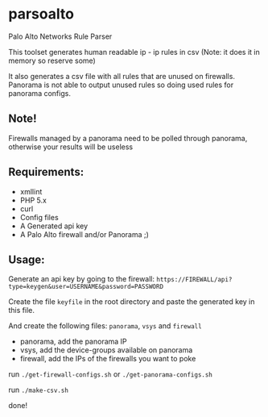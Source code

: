 parsoalto
=========

Palo Alto Networks Rule Parser

This toolset generates human readable ip - ip rules in csv (Note: it does it in memory so reserve some)

It also generates a csv file with all rules that are unused on firewalls. Panorama is not able to output unused rules so doing used rules for panorama configs.

Note! 
---
Firewalls managed by a panorama need to be polled through panorama, otherwise your results will be useless

Requirements:
---
 - xmllint 
 - PHP 5.x
 - curl
 - Config files
 - A Generated api key
 - A Palo Alto firewall and/or Panorama ;)

Usage:
---
Generate an api key by going to the firewall:
 `https://FIREWALL/api?type=keygen&user=USERNAME&password=PASSWORD`

Create the file `keyfile` in the root directory and paste the generated key in this file.

And create the following files: `panorama`, `vsys` and `firewall`
 - panorama, add the panorama IP
 - vsys, add the device-groups available on panorama
 - firewall, add the IPs of the firewalls you want to poke

run `./get-firewall-configs.sh` or `./get-panorama-configs.sh`

run `./make-csv.sh`

done!
